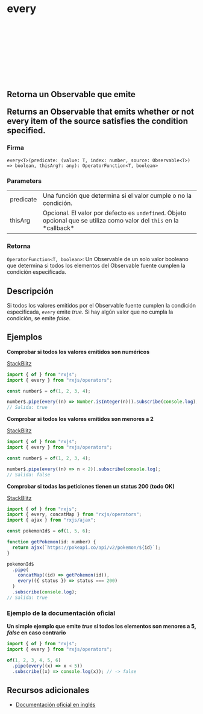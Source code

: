 <div class="page-heading">

# every

<a target="_blank" href="https://github.com/ReactiveX/rxjs/blob/master/src/internal/operators/every.ts">
<svg>
  <use xlink:href="/assets/icons/github.svg#github"></use>
</svg>
</a>
</div>

<h2 class="subtitle"> Retorna un Observable que emite

Returns an Observable that emits whether or not every item of the source satisfies the condition specified.

</h2>

### Firma

`every<T>(predicate: (value: T, index: number, source: Observable<T>) => boolean, thisArg?: any): OperatorFunction<T, boolean>`

### Parameters

<table>
<tr><td>predicate</td><td>Una función que determina si el valor cumple o no la condición.</td></tr>
<tr><td>thisArg</td><td>Opcional. El valor por defecto es <code>undefined</code>.
Objeto opcional que se utiliza como valor del <code>this</code> en la *callback*</td></tr>

<table>

### Retorna

`OperatorFunction<T, boolean>`: Un Observable de un solo valor booleano que determina si todos los elementos del Observable fuente cumplen la condición especificada.

## Descripción

Si todos los valores emitidos por el Observable fuente cumplen la condición especificada, `every` emite _true_. Si hay algún valor que no cumpla la condición, se emite _false_.

## Ejemplos

**Comprobar si todos los valores emitidos son numéricos**

<a target="_blank" href="https://stackblitz.com/edit/rxjs-every-1?file=index.ts">StackBlitz</a>

```javascript
import { of } from "rxjs";
import { every } from "rxjs/operators";

const number$ = of(1, 2, 3, 4);

number$.pipe(every((n) => Number.isInteger(n))).subscribe(console.log);
// Salida: true
```

**Comprobar si todos los valores emitidos son menores a 2**

<a target="_blank" href="https://stackblitz.com/edit/rxjs-every-2?file=index.ts">StackBlitz</a>

```javascript
import { of } from "rxjs";
import { every } from "rxjs/operators";

const number$ = of(1, 2, 3, 4);

number$.pipe(every((n) => n < 2)).subscribe(console.log);
// Salida: false
```

**Comprobar si todas las peticiones tienen un status 200 (todo OK)**

<a target="_blank" href="https://stackblitz.com/edit/rxjs-every-3?file=index.ts">StackBlitz</a>

```javascript
import { of } from "rxjs";
import { every, concatMap } from "rxjs/operators";
import { ajax } from "rxjs/ajax";

const pokemonId$ = of(1, 5, 6);

function getPokemon(id: number) {
  return ajax(`https://pokeapi.co/api/v2/pokemon/${id}`);
}

pokemonId$
  .pipe(
    concatMap((id) => getPokemon(id)),
    every(({ status }) => status === 200)
  )
  .subscribe(console.log);
// Salida: true
```

### Ejemplo de la documentación oficial

**Un simple ejemplo que emite _true_ si todos los elementos son menores a 5, _false_ en caso contrario**

```javascript
import { of } from "rxjs";
import { every } from "rxjs/operators";

of(1, 2, 3, 4, 5, 6)
  .pipe(every((x) => x < 5))
  .subscribe((x) => console.log(x)); // -> false
```

## Recursos adicionales

- [Documentación oficial en inglés](https://rxjs-dev.firebaseapp.com/api/operators/every)

